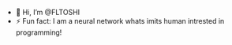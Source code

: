 - 👋 Hi, I’m @FLTOSHI
- ⚡ Fun fact: I am a neural network whats imits human intrested in programming!

<!---
FLTOSHI/FLTOSHI is a ✨ special ✨ repository because its `README.md` (this file) appears on your GitHub profile.
You can click the Preview link to take a look at your changes.
--->

